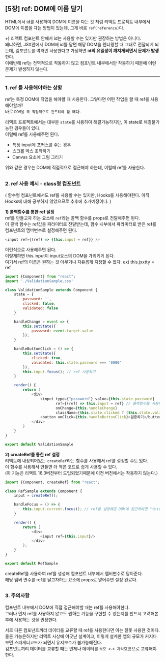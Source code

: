## [5장] ref: DOM에 이름 달기
  
HTML에서 id를 사용하여 DOM에 이름을 다는 것 처럼 리액트 프로젝트 내부에서 DOM에 이름을 다는 방법이 있는데, 그게 바로 `ref(reference)`다.  
  
+) 리액트 컴포넌트 안에서 id는 사용할 수는 있지만 권장하는 방법은 아니다.  
왜냐하면, JSX안에서 DOM에 id를 달면 해당 DOM을 렌더링할 때 그대로 전달되게 되는데, 컴포넌트를 여러번 사용한다고 가정하면 **id의 유일성이 깨지게되면서 문제가 발생**한다.  
이에반해 ref는 전역적으로 작동하지 않고 컴포넌트 내부에서만 작동하기 때문에 이런 문제가 발생하지 않는다.  

--- 
### 1. ref 를 사용해야하는 상황
  
ref는 특정 DOM에 작업을 해야할 때 사용한다. 그렇다면 어떤 작업을 할 때 ref를 사용해야할까?  
바로 `DOM을 꼭 직접적으로 건드려야 할 때`다.  
  
리액트 프로젝트에서는 대부분 `state`를 사용하여 해결가능하지만, 이 state로 해결불가능한 경우들이 있다.  
이럴때 ref를 사용해주면 된다.  
- 특정 input에 포커스를 주는 경우
- 스크롤 박스 조작하기
- Canvas 요소에 그림 그리기  
  
위와 같은 경우는 DOM에 직접적으로 접근해야 하는데, 이럴때 ref를 사용한다.  
  
##
  
### 2. ref 사용 예시 - class형 컴포넌트

( 함수형 컴포넌트에서도 ref를 사용할 수는 있지만, Hooks를 사용해야한다. 아직 Hooks에 대해 공부하지 않았으므로 추후에 추가예정이다. )  
  
**1) 콜백함수를 통한 ref 설정**  
ref를 만들고자 하는 요소에 `ref`라는 콜백 함수를 props로 전달해주면 된다.  
이 콜백 함수는 ref값을 파라미터로 전달받는데, 함수 내부에서 파라미터로 받은 ref를 컴포넌트의 멤버변수로 설정해주면 된다.  
```javascript
<input ref={(ref) => {this.input = ref}} />
```
이런식으로 사용해주면 된다.  
이렇게하면 this.input이 input요소의 DOM을 가리키게 된다.  
여기서 ref의 이름은 원하는 것 아무거나 자유롭게 지정할 수 있다. ex) this.jxxtty = ref  
  
```javascript
import {Component} from "react";
import './ValidationSample.css'

class ValidationSample extends Component {
    state = {
        password: '',
        clicked: false,
        validated: false
    }

    handleChange = event => {
        this.setState({
            password: event.target.value
        });
    }

    handleButtonClick = () => {
        this.setState({
            clicked: true,
            validated: this.state.password === '0000'
        });
        this.input.focus(); // ref 사용하기
    }

    render() {
        return (
            <div>
                <input type={"password"} value={this.state.password}
                       ref={(ref) => this.input = ref} // 콜백함수를 사용하여 ref 추가
                       onChange={this.handleChange}
                       className={this.state.clicked ? (this.state.validated ? 'success' : 'failure') : ''} />
                <button onClick={this.handleButtonClick}>검증하기</button>
            </div>
        )
    }
}

export default ValidationSample
```
  
  

**2) createRef를 통한 ref 설정**  
리액트에 내장되어있는 `createRef`라는 함수를 사용해서 ref를 설정할 수도 있다.  
이 함수를 사용해서 만들면 더 적은 코드로 쉽게 사용할 수 있다.  
(이 기능은 리액트 16.3버전부터 도입되었기때문에 이전 버전에서는 작동하지 않는다.)  
```javascript
import {Component, createRef} from "react";

class RefSample extends Component {
    input = createRef();

    handleFocus = () => {
        this.input.current.focus(); // ref를 설정해준 DOM에 접근하려면 "this.input.current"로 접근한다.
    }

    render() {
        return (
            <div>
                <input ref={this.input}/>
            </div>
        );
    }
}

export default RefSample
```
createRef를 사용하여 ref를 생성해 컴포넌트 내부에서 멤버변수로 담아준다.  
해당 멤버 변수를 ref를 달고자하는 요소에 props로 넣어주면 설정 완료다.  

##
  
  
### 3. 주의사항  
  
컴포넌트 내부에서 DOM에 직접 접근해야할 때는 ref를 사용해야한다.  
그러나 먼저 ref를 사용하지 않고도 원하는 기능을 구현할 수 있는지를 반드시 고려해본 후에 사용하는 것을 권장한다.  
  
서로 다른 컴포넌트끼리 데이터를 교류할 때 ref를 사용한다면 이는 잘못 사용한 것이다.  
물론 가능은하지만 리액트 사상에 어긋난 설계이고, 이렇게 설계한 앱의 규모가 커지다보면 스파게티코드가 되면서 유지보수가 불가능해진다.  
컴포넌트끼리 데이터를 교류할 때는 언제나 데이터를 `부모 <-> 자식`흐름으로 교류해야한다.
  

   
